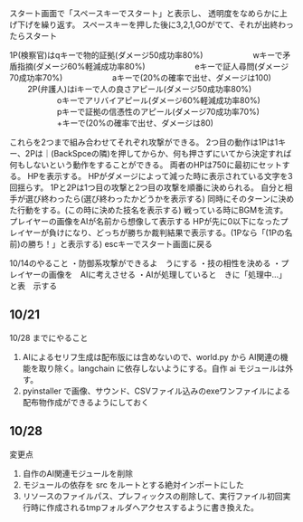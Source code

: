 スタート画面で「スペースキーでスタート」と表示し、
透明度をなめらかに上げ下げを繰り返す。
スペースキーを押した後に3,2,1,GOがでて、それが出終わったらスタート

1P(検察官)はqキーで物的証拠(ダメージ50成功率80%)
　　　　　　wキーで矛盾指摘(ダメージ60%軽減成功率80%)
　　　　　　eキーで証人尋問(ダメージ70成功率70%)
　　　　　　aキーで(20%の確率で出せ、ダメージは100)
　　
2P(弁護人)はiキーで人の良さアピール(ダメージ50成功率80%)
　　　　　　oキーでアリバイアピール(ダメージ60%軽減成功率80%)
　　　　　　pキーで証拠の信憑性のアピール(ダメージ70成功率70%)
　　　　　　+キーで(20%の確率で出せ、ダメージは80)

これらを2つまで組み合わせてそれぞれ攻撃ができる。
2つ目の動作は1Pは1キー、2Pは｜(BackSpceの隣)を押してからか、何も押さずにいてから決定すれば何もしないという動作をすることができる。
両者のHPは750に最初にセットする。
HPを表示する。
HPがダメージによって減った時に表示されている文字を3回揺らす。
1Pと2Pは1つ目の攻撃と2つ目の攻撃を順番に決められる。
自分と相手が選び終わったら(選び終わったかどうかを表示する)
同時にそのターンに決めた行動をする。(この時に決めた技名を表示する)
戦っている時にBGMを流す。
プレイヤーの画像をAIが名前から想像して表示する
HPが先に0以下になったプレイヤーが負けになり、どっちが勝ちか裁判結果で表示する。(1Pなら「(1Pの名前)の勝ち！」と表示する)
escキーでスタート画面に戻る

10/14のやること
・防御系攻撃ができるよ　うにする
・技の相性を決める
・プレイヤーの画像を　AIに考えさせる
・AIが処理していると　きに「処理中…」と表　示する

## 10/21
10/28 までにやること
1. AIによるセリフ生成は配布版には含めないので、world.py から AI関連の機能を取り除く。langchain に依存しないようにする。自作 ai モジュールは外す。
1. pyinstaller で画像、サウンド、CSVファイル込みのexeワンファイルによる配布物作成ができるようにしておく

## 10/28
変更点
1. 自作のAI関連モジュールを削除
1. モジュールの依存を src をルートとする絶対インポートにした
1. リソースのファイルパス、プレフィックスの削除して、実行ファイル初回実行時に作成されるtmpフォルダへアクセスするように書き換えた。

